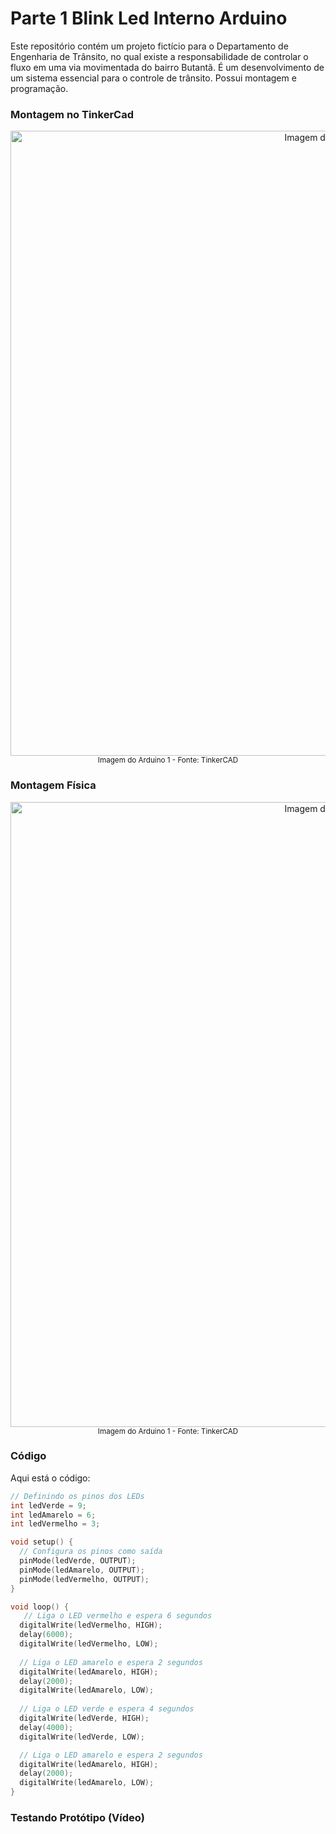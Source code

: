 # Parte 1 Blink Led Interno Arduino
Este repositório contém um projeto fictício para o Departamento de Engenharia de Trânsito, no qual existe a responsabilidade de controlar o fluxo em uma via movimentada do bairro Butantã. É um desenvolvimento de um sistema essencial para o controle de trânsito. Possui montagem e programação.

### Montagem no TinkerCad
<div align="center">
    <img src="assets/semaforoarduino1.png" alt="Imagem do Arduino 1" width="1000"/>
    <br>
    <sup>Imagem do Arduino 1 - Fonte: TinkerCAD</sup>
</div>

### Montagem Física
<div align="center">
    <img src="assets/123.png" alt="Imagem do Arduino 1" width="1000"/>
    <br>
    <sup>Imagem do Arduino 1 - Fonte: TinkerCAD</sup>
</div>

### Código
Aqui está o código:
``` C++
// Definindo os pinos dos LEDs
int ledVerde = 9;
int ledAmarelo = 6;
int ledVermelho = 3;

void setup() {
  // Configura os pinos como saída
  pinMode(ledVerde, OUTPUT);
  pinMode(ledAmarelo, OUTPUT);
  pinMode(ledVermelho, OUTPUT);
}

void loop() {
   // Liga o LED vermelho e espera 6 segundos
  digitalWrite(ledVermelho, HIGH);
  delay(6000);
  digitalWrite(ledVermelho, LOW);
  
  // Liga o LED amarelo e espera 2 segundos
  digitalWrite(ledAmarelo, HIGH);
  delay(2000);
  digitalWrite(ledAmarelo, LOW);
  
  // Liga o LED verde e espera 4 segundos
  digitalWrite(ledVerde, HIGH);
  delay(4000);
  digitalWrite(ledVerde, LOW);

  // Liga o LED amarelo e espera 2 segundos
  digitalWrite(ledAmarelo, HIGH);
  delay(2000);
  digitalWrite(ledAmarelo, LOW);
}
```

### Testando Protótipo (Vídeo)




